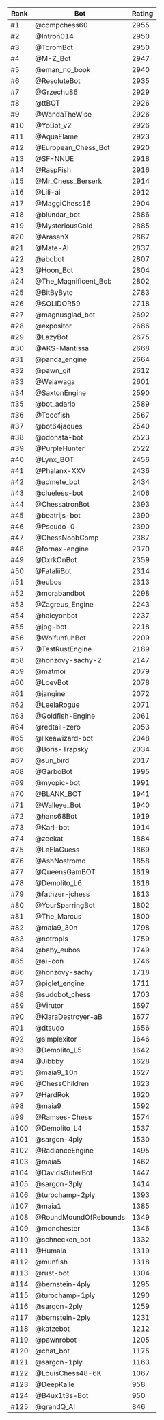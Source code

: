 Rank|Bot|Rating
---|---|---
#1|@compchess60|2955
#2|@Intron014|2950
#3|@ToromBot|2950
#4|@M-Z_Bot|2947
#5|@eman_no_book|2940
#6|@ResoluteBot|2935
#7|@Grzechu86|2929
#8|@ttBOT|2926
#9|@WandaTheWise|2926
#10|@YoBot_v2|2926
#11|@AquaFlame|2923
#12|@European_Chess_Bot|2920
#13|@SF-NNUE|2918
#14|@RaspFish|2916
#15|@Mr_Chess_Berserk|2914
#16|@Lili-ai|2912
#17|@MaggiChess16|2904
#18|@blundar_bot|2886
#19|@MysteriousGold|2885
#20|@ArasanX|2867
#21|@Mate-AI|2837
#22|@abcbot|2807
#23|@Hoon_Bot|2804
#24|@The_Magnificent_Bob|2802
#25|@BitByByte|2783
#26|@SOLIDOR59|2718
#27|@magnusglad_bot|2692
#28|@expositor|2686
#29|@LazyBot|2675
#30|@AKS-Mantissa|2668
#31|@panda_engine|2664
#32|@pawn_git|2612
#33|@Weiawaga|2601
#34|@SaxtonEngine|2590
#35|@bot_adario|2589
#36|@Toodfish|2567
#37|@bot64jaques|2540
#38|@odonata-bot|2523
#39|@PurpleHunter|2522
#40|@Lynx_BOT|2456
#41|@Phalanx-XXV|2436
#42|@admete_bot|2434
#43|@clueless-bot|2406
#44|@ChessatronBot|2393
#45|@beatrijs-bot|2390
#46|@Pseudo-0|2390
#47|@ChessNoobComp|2387
#48|@fornax-engine|2370
#49|@DxrkOnBot|2359
#50|@FataliiBot|2314
#51|@eubos|2313
#52|@morabandbot|2298
#53|@Zagreus_Engine|2243
#54|@halcyonbot|2237
#55|@jpg-bot|2218
#56|@WolfuhfuhBot|2209
#57|@TestRustEngine|2189
#58|@honzovy-sachy-2|2147
#59|@matmoi|2079
#60|@LoevBot|2078
#61|@jangine|2072
#62|@LeelaRogue|2071
#63|@Goldfish-Engine|2061
#64|@redtail-zero|2053
#65|@likeawizard-bot|2048
#66|@Boris-Trapsky|2034
#67|@sun_bird|2017
#68|@GarboBot|1995
#69|@myopic-bot|1991
#70|@BLANK_BOT|1941
#71|@Walleye_Bot|1940
#72|@hans68Bot|1919
#73|@Karl-bot|1914
#74|@zeekat|1884
#75|@LeElaGuess|1869
#76|@AshNostromo|1858
#77|@QueensGamBOT|1819
#78|@Demolito_L6|1816
#79|@fathzer-jchess|1813
#80|@YourSparringBot|1802
#81|@The_Marcus|1800
#82|@maia9_30n|1798
#83|@notropis|1759
#84|@baby_eubos|1749
#85|@ai-con|1746
#86|@honzovy-sachy|1718
#87|@piglet_engine|1711
#88|@sudobot_chess|1703
#89|@Virutor|1697
#90|@KlaraDestroyer-aB|1677
#91|@dtsudo|1656
#92|@simplexitor|1646
#93|@Demolito_L5|1642
#94|@Jibbby|1628
#95|@maia9_10n|1627
#96|@ChessChildren|1623
#97|@HardRok|1620
#98|@maia9|1592
#99|@Ramses-Chess|1574
#100|@Demolito_L4|1537
#101|@sargon-4ply|1530
#102|@RadianceEngine|1495
#103|@maia5|1462
#104|@DavidsGuterBot|1447
#105|@sargon-3ply|1414
#106|@turochamp-2ply|1393
#107|@maia1|1385
#108|@RoundMoundOfRebounds|1349
#109|@monchester|1346
#110|@schnecken_bot|1332
#111|@Humaia|1319
#112|@munfish|1318
#113|@rust-bot|1304
#114|@bernstein-4ply|1295
#115|@turochamp-1ply|1290
#116|@sargon-2ply|1259
#117|@bernstein-2ply|1231
#118|@katzebot|1212
#119|@pawnrobot|1205
#120|@chat_bot|1175
#121|@sargon-1ply|1163
#122|@LouisChess48-6K|1067
#123|@DeepKalle|958
#124|@B4ux1t3s-Bot|950
#125|@grandQ_AI|846
